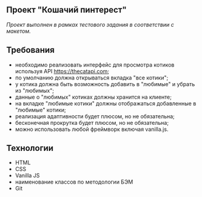 ## Проект "Кошачий пинтерест"


_Проект выполнен в рамках тестового задания в соответствии с макетом._


## Требования

- необходимо реализовать интерфейс для просмотра котиков используя API https://thecatapi.com;
- по умолчанию должна открываться вкладка "все котики";
- у котика должна быть возможность добавить в "любимые" и убрать из "любимых";
- данные о "любимых" котиках должны хранится на клиенте;
- на вкладке "любимые котики" должны отображаться добавленные в "любимые" котики;
- реализация адаптивности будет плюсом, но не обязательна;
- бесконечная прокрутка будет плюсом, но не обязательна;
- можно использовать любой фреймворк включая vanilla.js.


## Технологии

- HTML
- CSS
- Vanilla JS
- наименование классов по методологии БЭМ
- Git
